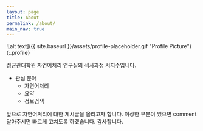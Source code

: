 ```yaml
---
layout: page
title: About
permalink: /about/
main_nav: true
---
```


![alt text]({{ site.baseurl }}/assets/profile-placeholder.gif "Profile Picture"){:.profile}

성균관대학원 자연어처리 연구실의 석사과정 서지수입니다. 

- 관심 분야
    - 자연어처리
    - 요약
    - 정보검색

앞으로 자연어처리에 대한 게시글을 올리고자 합니다. 이상한 부분이 있으면 comment 달아주시면 빠르게 고치도록 하겠습니다.
감사합니다.
